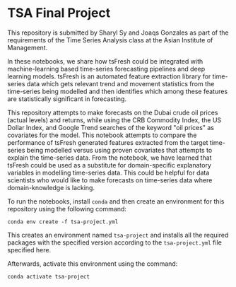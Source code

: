 # TSA Final Project

This repository is submitted by Sharyl Sy and Joaqs Gonzales as part of the requirements of the Time Series Analysis class at the Asian Institute of Management.

In these notebooks, we share how tsFresh could be integrated with machine-learning based time-series forecasting pipelines and deep learning models. tsFresh is an automated feature extraction library for time-series data which gets relevant trend and movement statistics from the time-series being modelled and then identifies which among these features are statistically significant in forecasting.

This repository attempts to make forecasts on the Dubai crude oil prices (actual levels) and returns, while using the CRB Commodity Index, the US Dollar Index, and Google Trend searches of the keyword "oil prices" as covariates for the model. This notebook attempts to compare the performance of tsFresh generated features extracted from the target time-series being modelled versus using proven covariates that attempts to explain the time-series data. From the notebook, we have learned that tsFresh could be used as a substitute for domain-specific explanatory variables in modelling time-series data. This could be helpful for data scientists who would like to make forecasts on time-series data where domain-knowledge is lacking.

To run the notebooks, install `conda` and then create an environment for this repository using the following command:

`conda env create -f tsa-project.yml`

This creates an environment named `tsa-project` and installs all the required packages with the specified version according to the `tsa-project.yml` file specified here.

Afterwards, activate this environment using the command:

`conda activate tsa-project`
